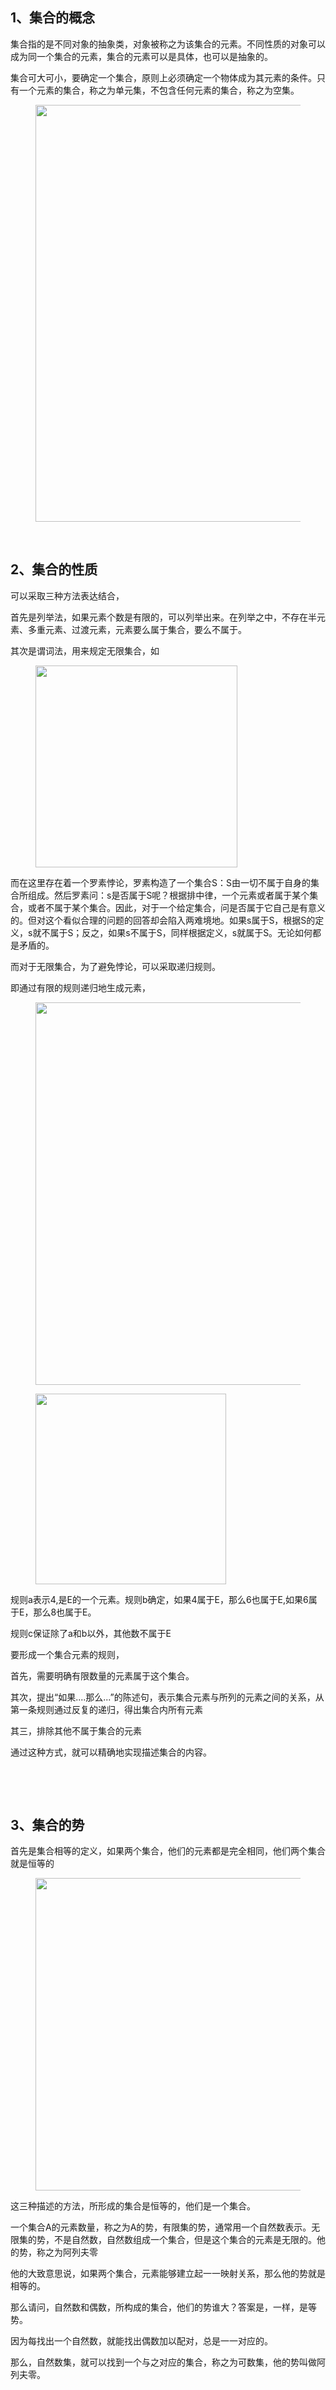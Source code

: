 <h2>1、集合的概念</h2><p data-pid="HwuRYhtj">集合指的是不同对象的抽象类，对象被称之为该集合的元素。不同性质的对象可以成为同一个集合的元素，集合的元素可以是具体，也可以是抽象的。</p><p data-pid="8NY9iNMT">集合可大可小，要确定一个集合，原则上必须确定一个物体成为其元素的条件。只有一个元素的集合，称之为单元集，不包含任何元素的集合，称之为空集。</p><figure data-size="normal"><img src="https://pic4.zhimg.com/v2-a42d58e131c35c84bd775e0b10a245bf_b.jpg" data-caption="" data-size="normal" data-rawwidth="667" data-rawheight="279" class="origin_image zh-lightbox-thumb" width="667" data-original="https://pic4.zhimg.com/v2-a42d58e131c35c84bd775e0b10a245bf_r.jpg" data-original-token="v2-a42d58e131c35c84bd775e0b10a245bf"/></figure><p class="ztext-empty-paragraph"><br/></p><h2>2、集合的性质</h2><p data-pid="v9nMNREP">可以采取三种方法表达结合，</p><p data-pid="f1M2UP8Q">首先是列举法，如果元素个数是有限的，可以列举出来。在列举之中，不存在半元素、多重元素、过渡元素，元素要么属于集合，要么不属于。</p><p data-pid="Wtw8jF5-">其次是谓词法，用来规定无限集合，如</p><figure data-size="normal"><img src="https://pic3.zhimg.com/v2-5a49f3709584f0f79f2815134da95a6a_b.jpg" data-caption="" data-size="normal" data-rawwidth="323" data-rawheight="63" class="content_image" width="323" data-original-token="v2-5a49f3709584f0f79f2815134da95a6a"/></figure><p data-pid="GGb2iRvv">而在这里存在着一个罗素悖论，罗素构造了一个集合S：S由一切不属于自身的集合所组成。然后罗素问：s是否属于S呢？根据排中律，一个元素或者属于某个集合，或者不属于某个集合。因此，对于一个给定集合，问是否属于它自己是有意义的。但对这个看似合理的问题的回答却会陷入两难境地。如果s属于S，根据S的定义，s就不属于S；反之，如果s不属于S，同样根据定义，s就属于S。无论如何都是矛盾的。</p><p data-pid="lRJKBRpy">而对于无限集合，为了避免悖论，可以采取递归规则。</p><p data-pid="lQp11vYR">即通过有限的规则递归地生成元素，</p><figure data-size="normal"><img src="https://pic4.zhimg.com/v2-be0007bf63f8fc6f0f92690bf5b5bda7_b.jpg" data-caption="" data-size="normal" data-rawwidth="612" data-rawheight="77" class="origin_image zh-lightbox-thumb" width="612" data-original="https://pic4.zhimg.com/v2-be0007bf63f8fc6f0f92690bf5b5bda7_r.jpg" data-original-token="v2-be0007bf63f8fc6f0f92690bf5b5bda7"/></figure><figure data-size="normal"><img src="https://pic3.zhimg.com/v2-e84d5ceec6c9787dc0bd0de2003656d2_b.jpg" data-caption="" data-size="normal" data-rawwidth="305" data-rawheight="118" class="content_image" width="305" data-original-token="v2-e84d5ceec6c9787dc0bd0de2003656d2"/></figure><p data-pid="BJ-cw-Em">规则a表示4,是E的一个元素。规则b确定，如果4属于E，那么6也属于E,如果6属于E，那么8也属于E。</p><p data-pid="emA4YRgj">规则c保证除了a和b以外，其他数不属于E</p><p data-pid="0ZUJzV8N">要形成一个集合元素的规则，</p><p data-pid="kNJohAFT">首先，需要明确有限数量的元素属于这个集合。</p><p data-pid="9NwebxN3">其次，提出“如果....那么...”的陈述句，表示集合元素与所列的元素之间的关系，从第一条规则通过反复的递归，得出集合内所有元素</p><p data-pid="rV-ve7Mn">其三，排除其他不属于集合的元素</p><p data-pid="TlQMk24H">通过这种方式，就可以精确地实现描述集合的内容。</p><p class="ztext-empty-paragraph"><br/></p><p class="ztext-empty-paragraph"><br/></p><h2>3、集合的势</h2><p data-pid="7AxCBtp5">首先是集合相等的定义，如果两个集合，他们的元素都是完全相同，他们两个集合就是恒等的</p><figure data-size="normal"><img src="https://pic2.zhimg.com/v2-247c72eb65cda77cf77c0efc11989cad_b.jpg" data-caption="" data-size="normal" data-rawwidth="500" data-rawheight="316" class="origin_image zh-lightbox-thumb" width="500" data-original="https://pic2.zhimg.com/v2-247c72eb65cda77cf77c0efc11989cad_r.jpg" data-original-token="v2-247c72eb65cda77cf77c0efc11989cad"/></figure><p data-pid="oMhG3qg0">这三种描述的方法，所形成的集合是恒等的，他们是一个集合。</p><p data-pid="s9tN5mNs">一个集合A的元素数量，称之为A的势，有限集的势，通常用一个自然数表示。无限集的势，不是自然数，自然数组成一个集合，但是这个集合的元素是无限的。他的势，称之为阿列夫零</p><p data-pid="G6h1uNUX">他的大致意思说，如果两个集合，元素能够建立起一一映射关系，那么他的势就是相等的。</p><p data-pid="WXZpWDda">那么请问，自然数和偶数，所构成的集合，他们的势谁大？答案是，一样，是等势。</p><p data-pid="iXAi1KZm">因为每找出一个自然数，就能找出偶数加以配对，总是一一对应的。</p><p data-pid="BK_LVrOM">那么，自然数集，就可以找到一个与之对应的集合，称之为可数集，他的势叫做阿列夫零。</p><p></p><p></p>